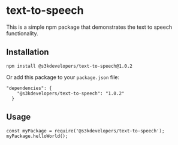 # text-to-speech

This is a simple npm package that demonstrates the text to speech functionality.

## Installation

```
npm install @s3kdevelopers/text-to-speech@1.0.2
```

Or add this package to your `package.json` file:

```
"dependencies": {
    "@s3kdevelopers/text-to-speech": "1.0.2"
  }
```

## Usage

```
const myPackage = require('@s3kdevelopers/text-to-speech');
myPackage.helloWorld();
```
